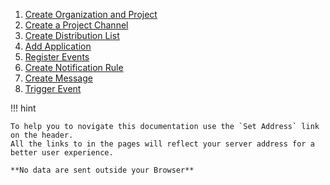 

1. [Create Organization and Project](structure.md)
1. [Create a Project Channel](channel_enable.md)
1. [Create Distribution List](dl.md)
1. [Add Application](app.md)
1. [Register Events](events.md)
1. [Create Notification Rule](notification.md)
1. [Create Message](message.md)
1. [Trigger Event](trigger.md)


!!! hint

    To help you to novigate this documentation use the `Set Address` link on the header.
    All the links to in the pages will reflect your server address for a better user experience.

    **No data are sent outside your Browser**
